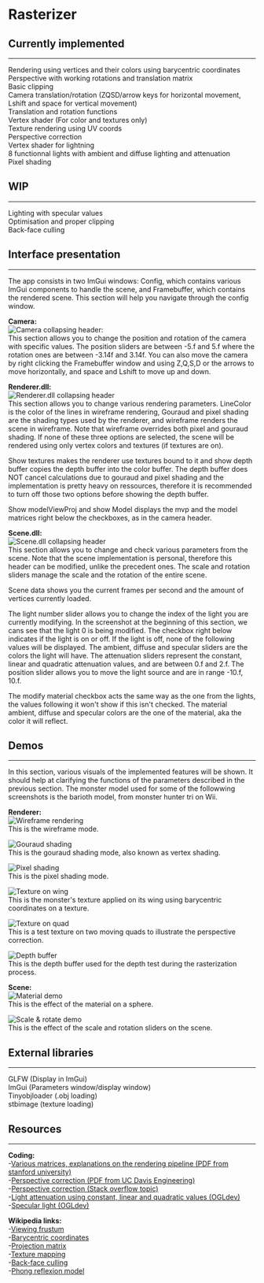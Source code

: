 # Rasterizer

## Currently implemented
---
Rendering using vertices and their colors using barycentric coordinates  
Perspective with working rotations and translation matrix  
Basic clipping  
Camera translation/rotation (ZQSD/arrow keys for horizontal movement, Lshift and space for vertical movement)  
Translation and rotation functions  
Vertex shader (For color and textures only)  
Texture rendering using UV coords  
Perspective correction  
Vertex shader for lightning  
8 functionnal lights with ambient and diffuse lighting and attenuation  
Pixel shading  

## WIP
---
Lighting with specular values  
Optimisation and proper clipping  
Back-face culling  

## Interface presentation
---
The app consists in two ImGui windows: Config, which contains various ImGui components to handle the scene, and Framebuffer, which contains the rendered scene. This section will help you navigate through the config window.  

**Camera:**  
![Camera collapsing header:](media/cameraImgui.png)  
This section allows you to change the position and rotation of the camera with specific values. The position sliders are between -5.f and 5.f where the rotation ones are between -3.14f and 3.14f. You can also move the camera by right clicking the Framebuffer window and using Z,Q,S,D or the arrows to move horizontally, and space and Lshift to move up and down.  

**Renderer.dll:**  
![Renderer.dll collapsing header](media/rendererImgui.png)  
This section allows you to change various rendering parameters. LineColor is the color of the lines in wireframe rendering, Gouraud and pixel shading are the shading types used by the renderer, and wireframe renders the scene in wireframe. Note that wireframe overrides both pixel and gouraud shading. If none of these three options are selected, the scene will be rendered using only vertex colors and textures (if textures are on).  

Show textures makes the renderer use textures bound to it and show depth buffer copies the depth buffer into the color buffer. The depth buffer does NOT cancel calculations due to gouraud and pixel shading and the implementation is pretty heavy on ressources, therefore it is recommended to turn off those two options before showing the depth buffer.  

Show modelViewProj and show Model displays the mvp and the model matrices right below the checkboxes, as in the camera header.  

**Scene.dll:**  
![Scene.dll collapsing header](media/sceneImgui.png)  
This section allows you to change and check various parameters from the scene. Note that the scene implementation is personal, therefore this header can be modified, unlike the precedent ones. The scale and rotation sliders manage the scale and the rotation of the entire scene.  

Scene data shows you the current frames per second and the amount of vertices currently loaded.  

The light number slider allows you to change the index of the light you are currently modifying. In the screenshot at the beginning of this section, we cans see that the light 0 is being modified. The checkbox right below indicates if the light is on or off. If the light is off, none of the following values will be displayed. The ambient, diffuse and specular sliders are the colors the light will have. The attenuation sliders represent the constant, linear and quadratic attenuation values, and are between 0.f and 2.f. The position slider allows you to move the light source and are in range -10.f, 10.f.  

The modify material checkbox acts the same way as the one from the lights, the values following it won't show if this isn't checked. The material ambient, diffuse and specular colors are the one of the material, aka the color it will reflect.  

## Demos
---
In this section, various visuals of the implemented features will be shown. It should help at clarifying the functions of the parameters described in the previous section. The monster model used for some of the followwing screenshots is the barioth model, from monster hunter tri on Wii.  

**Renderer:**  
![Wireframe rendering](media/Wireframe.png)  
This is the wireframe mode.  

![Gouraud shading](media/gouraudDemo.gif)  
This is the gouraud shading mode, also known as vertex shading.  

![Pixel shading](media/pixelDemo.gif)  
This is the pixel shading mode.   

![Texture on wing](media/Texture.png)  
This is the monster's texture applied on its wing using barycentric coordinates on a texture.  

![Texture on quad](media/textureDemo.gif)  
This is a test texture on two moving quads to illustrate the perspective correction.  

![Depth buffer](media/depthBuffer.png)  
This is the depth buffer used for the depth test during the rasterization process.  

**Scene:**  
![Material demo](media/materialDemo.gif)  
This is the effect of the material on a sphere.  

![Scale & rotate demo](media/scaleRotateDemo.gif)  
This is the effect of the scale and rotation sliders on the scene.  

## External libraries
---
GLFW (Display in ImGui)  
ImGui (Parameters window/display window)  
Tinyobjloader (.obj loading)  
stbimage (texture loading)  

## Resources
---
**Coding:**    
-[Various matrices, explanations on the rendering pipeline (PDF from stanford university)](https://stanford.edu/class/ee267/lectures/lecture2.pdf)  
-[Perspective correction (PDF from UC Davis Engineering)](https://web.cs.ucdavis.edu/~amenta/s12/perspectiveCorrect.pdf)  
-[Perspective correction (Stack overflow topic)](https://stackoverflow.com/questions/24441631/how-exactly-does-opengl-do-perspectively-correct-linear-interpolation)  
-[Light attenuation using constant, linear and quadratic values (OGLdev)](http://ogldev.atspace.co.uk/www/tutorial20/tutorial20.html)  
-[Specular light (OGLdev)](http://ogldev.atspace.co.uk/www/tutorial19/tutorial19.html)  

**Wikipedia links:**  
-[Viewing frustum](https://en.wikipedia.org/wiki/Viewing_frustum#/media/File:ViewFrustum.svg)  
-[Barycentric coordinates](https://en.wikipedia.org/wiki/Barycentric_coordinate_system#Conversion_between_barycentric_and_Cartesian_coordinates)  
-[Projection matrix](https://en.wikipedia.org/wiki/3D_projection#Perspective_projection)  
-[Texture mapping](https://en.wikipedia.org/wiki/Texture_mapping)  
-[Back-face culling](https://en.wikipedia.org/wiki/Back-face_culling)  
-[Phong reflexion model](https://en.wikipedia.org/wiki/Phong_reflection_model)  